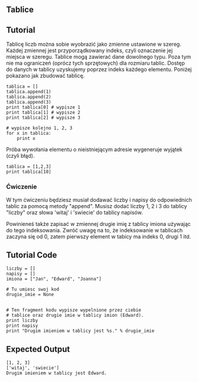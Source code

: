 Tablice
-------

Tutorial
--------

Tablicę liczb można sobie wyobrazić jako zmienne ustawione w szereg. Każdej zmiennej jest przyporządkowany indeks, czyli oznaczenie jej miejsca w szeregu. Tablice mogą zawierać dane dowolnego typu. Poza tym nie ma ograniczeń (oprócz tych sprzętowych) dla rozmiaru tablic. Dostęp do danych w tablicy uzyskujemy poprzez indeks każdego elementu. Poniżej pokazano jak zbudować tablicę.

	tablica = []
	tablica.append(1)
	tablica.append(2)
	tablica.append(3)
	print tablica[0] # wypisze 1
	print tablica[1] # wypisze 2
	print tablica[2] # wypisze 3
	
	# wypisze kolejno 1, 2, 3
	for x in tablica:
	    print x

Próba wywołania elementu o nieistniejącym adresie wygeneruje wyjątek (czyli błąd).

	tablica = [1,2,3]
	print tablica[10]

### Ćwiczenie

W tym ćwiczeniu będziesz musiał dodawać liczby i napisy do odpowiednich tablic za pomocą metody "append". Musisz dodać liczby 1, 2 i 3 do tablicy "liczby" oraz słowa 'witaj' i 'swiecie' do tablicy napisów.

Powinieneś także zapisać w zmiennej drugie imię z tablicy imiona używając do tego indeksowania. Zwróć uwagę na to, że indeksowanie w tablicach zaczyna się od 0, zatem pierwszy element w tabicy ma indeks 0, drugi 1 itd.

Tutorial Code
-------------
	liczby = []
	napisy = []
	imiona = ["Jan", "Edward", "Joanna"]

	# Tu umiesc swoj kod
	drugie_imie = None


	# Ten fragment kodu wypisze wypelnione przez ciebie
	# tablice oraz drugie imie w tablicy imion (Edward).
	print liczby
	print napisy
	print "Drugim imieniem w tablicy jest %s." % drugie_imie
	



Expected Output
---------------
	[1, 2, 3]
	['witaj', 'swiecie']
	Drugim imieniem w tablicy jest Edward.